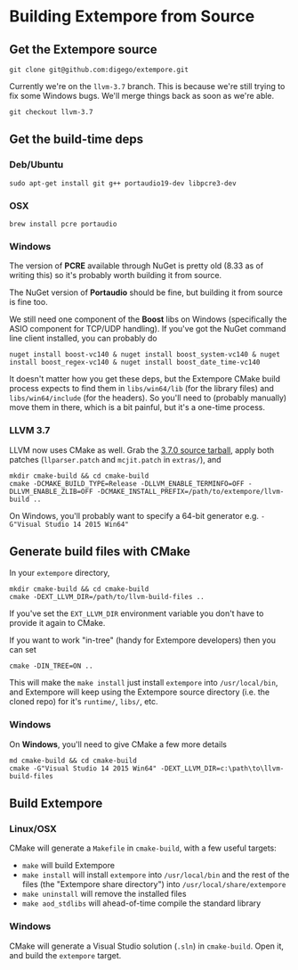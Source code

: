 # Building Extempore from Source

## Get the Extempore source

```
git clone git@github.com:digego/extempore.git
```

Currently we're on the `llvm-3.7` branch. This is because we're still
trying to fix some Windows bugs. We'll merge things back as soon as
we're able.

```
git checkout llvm-3.7
```

## Get the build-time deps

### Deb/Ubuntu

```
sudo apt-get install git g++ portaudio19-dev libpcre3-dev
```

### OSX

```
brew install pcre portaudio
```

### Windows

The version of **PCRE** available through NuGet is pretty old (8.33 as of
writing this) so it's probably worth building it from source.

The NuGet version of **Portaudio** should be fine, but building it
from source is fine too.

We still need one component of the **Boost** libs on Windows
(specifically the ASIO component for TCP/UDP handling). If you've got
the NuGet command line client installed, you can probably do

```
nuget install boost-vc140 & nuget install boost_system-vc140 & nuget install boost_regex-vc140 & nuget install boost_date_time-vc140
```

It doesn't matter how you get these deps, but the Extempore CMake
build process expects to find them in `libs/win64/lib` (for the
library files) and `libs/win64/include` (for the headers). So you'll
need to (probably manually) move them in there, which is a bit
painful, but it's a one-time process.

### LLVM 3.7

LLVM now uses CMake as well. Grab the
[3.7.0 source tarball](http://llvm.org/releases/download.html#3.7.0),
apply both patches (`llparser.patch` and `mcjit.patch` in `extras/`),
and

```
mkdir cmake-build && cd cmake-build
cmake -DCMAKE_BUILD_TYPE=Release -DLLVM_ENABLE_TERMINFO=OFF -DLLVM_ENABLE_ZLIB=OFF -DCMAKE_INSTALL_PREFIX=/path/to/extempore/llvm-build ..
```

On Windows, you'll probably want to specify a 64-bit generator e.g.
`-G"Visual Studio 14 2015 Win64"`

## Generate build files with CMake

In your `extempore` directory,

```
mkdir cmake-build && cd cmake-build
cmake -DEXT_LLVM_DIR=/path/to/llvm-build-files ..
```

If you've set the `EXT_LLVM_DIR` environment variable you don't have
to provide it again to CMake.

If you want to work "in-tree" (handy for Extempore developers) then
you can set

```
cmake -DIN_TREE=ON ..
```

This will make the `make install` just install `extempore` into
`/usr/local/bin`, and Extempore will keep using the Extempore source
directory (i.e. the cloned repo) for it's `runtime/`, `libs/`, etc.

### Windows

On **Windows**, you'll need to give CMake a few more details

```
md cmake-build && cd cmake-build
cmake -G"Visual Studio 14 2015 Win64" -DEXT_LLVM_DIR=c:\path\to\llvm-build-files
```

## Build Extempore

### Linux/OSX

CMake will generate a `Makefile` in `cmake-build`, with a few useful
targets:

- `make` will build Extempore
- `make install` will install `extempore` into `/usr/local/bin` and
  the rest of the files (the "Extempore share directory") into
  `/usr/local/share/extempore`
- `make uninstall` will remove the installed files
- `make aod_stdlibs` will ahead-of-time compile the standard library

### Windows

CMake will generate a Visual Studio solution (`.sln`) in
`cmake-build`.  Open it, and build the `extempore` target.

